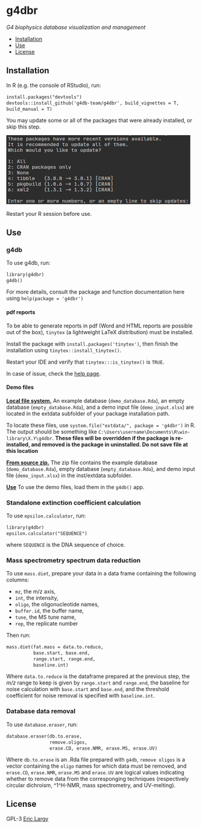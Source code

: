 # g4dbr
_G4 biophysics database visualization and management_

  + [Installation](#Installation)
  + [Use](#Use)
  + [License](#License)

## Installation

In R (e.g. the console of RStudio), run:

```{r install_online}
install.packages("devtools")
devtools::install_github('g4db-team/g4dbr', build_vignettes = T, build_manual = T)
```

You may update some or all of the packages that were already installed, or skip this step.

![Package updates](man/ressources/readme2.PNG)

Restart your R session before use.

## Use

### g4db

To use g4db, run:

```{r use}
library(g4dbr)
g4db()
```

For more details, consult the package and function documentation here using `help(package = 'g4dbr')`

#### pdf reports

To be able to generate reports in pdf (Word and HTML reports are possible out of the box), `tinytex` (a lightweight LaTeX distribution) must be installed.

Install the package with `install.packages('tinytex')`, then finish the installation using `tinytex::install_tinytex()`.

Restart your IDE and verify that `tinytex:::is_tinytex()` is `TRUE`.

In case of issue, check the [help page](https://yihui.org/tinytex/r/#debugging).

#### Demo files

<ins>**Local file system.**</ins> An example database (`demo_database.Rda`), an empty database (`empty_database.Rda`), and a demo input file (`demo_input.xlsx`) are located in the extdata subfolder of your package installation path. 

To locate these files, use `system.file("extdata/", package = 'g4dbr')` in R. The output should be something like `C:\Users\username\Documents\R\win-library\X.Y\g4dbr`. 
**These files will be overridden if the package is re-installed, and removed is the package in uninstalled. Do not save file at this location** 

<ins>**From source zip.**</ins> The zip file contains the example database (`demo_database.Rda`), empty database (`empty_database.Rda`), and demo input file (`demo_input.xlsx`) in the inst/extdata subfolder.

<ins>**Use**</ins>
To use the demo files, load them in the `g4db()` app.

### Standalone extinction coefficient calculation

To use `epsilon.calculator`, run:

```{r use}
library(g4dbr)
epsilon.calculator("SEQUENCE")
```
where `SEQUENCE` is the DNA sequence of choice.

### Mass spectrometry spectrum data reduction

To use `mass.diet`, prepare your data in a data frame containing the following columns:

+ `mz`, the m/z axis,
+ `int`, the intensity,
+ `oligo`, the oligonucleotide names,
+ `buffer.id`, the buffer name,
+ `tune`, the MS tune name,
+ `rep`, the replicate number

Then run:

```{r}
mass.diet(fat.mass = data.to.reduce, 
          base.start, base.end, 
          range.start, range.end, 
          baseline.int)
```

Where `data.to.reduce` is the dataframe prepared at the previous step, the *m/z* range to keep is given by `range.start` and `range.end`, the baseline for noise calculation with `base.start` and `base.end`, and the threshold coefficient for noise removal is specified with `baseline.int`.


### Database data removal

To use `database.eraser`, run:

```{r}
database.eraser(db.to.erase,
                remove.oligos,
                erase.CD, erase.NMR, erase.MS, erase.UV)
```

Where `db.to.erase` is an .Rda file prepared with `g4db`, `remove oligos` is a vector containing the `oligo` names for which data must be removed, and `erase.CD`, `erase.NMR`, `erase.MS` and `erase.UV` are logical values indicating whether to remove data from the corresponging techniques (respectively circular dichroism, ^1^H-NMR, mass spectrometry, and UV-melting).

## License

GPL-3 [Eric Largy](figures/https://github.com/EricLarG4)
